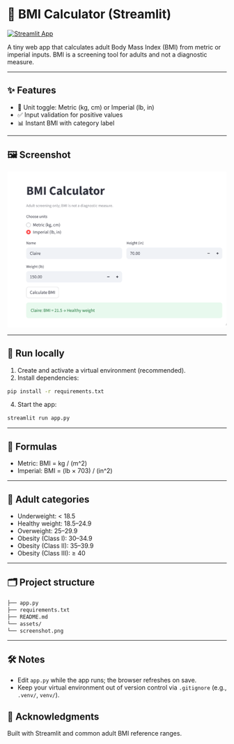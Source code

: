 # 🧮 BMI Calculator (Streamlit)

[![Streamlit App](https://static.streamlit.io/badges/streamlit_badge_black_white.svg)](https://devipravallikakarry-bmi-calculator-app.streamlit.app/)

A tiny web app that calculates adult Body Mass Index (BMI) from metric or imperial inputs. BMI is a screening tool for adults and not a diagnostic measure.

---

## ✨ Features
- 🔁 Unit toggle: Metric (kg, cm) or Imperial (lb, in)
- ✅ Input validation for positive values
- 📊 Instant BMI with category label

---

## 🖼️ Screenshot
![App Screenshot](BMI_Calculator.png)

---

## 🚀 Run locally
1) Create and activate a virtual environment (recommended).  
2) Install dependencies:
 ```bash
pip install -r requirements.txt
 ```
4) Start the app:
```bash
streamlit run app.py
```

---

## 📐 Formulas
- Metric: BMI = kg / (m^2)  
- Imperial: BMI = (lb × 703) / (in^2)

---

## 🧭 Adult categories
- Underweight: < 18.5  
- Healthy weight: 18.5–24.9  
- Overweight: 25–29.9  
- Obesity (Class I): 30–34.9  
- Obesity (Class II): 35–39.9  
- Obesity (Class III): ≥ 40

---

## 🗂️ Project structure

```
├── app.py
├── requirements.txt
├── README.md
└── assets/
└── screenshot.png
```
---

## 🛠️ Notes
- Edit `app.py` while the app runs; the browser refreshes on save.
- Keep your virtual environment out of version control via `.gitignore` (e.g., `.venv/`, `venv/`).

## 🙌 Acknowledgments
Built with Streamlit and common adult BMI reference ranges.


